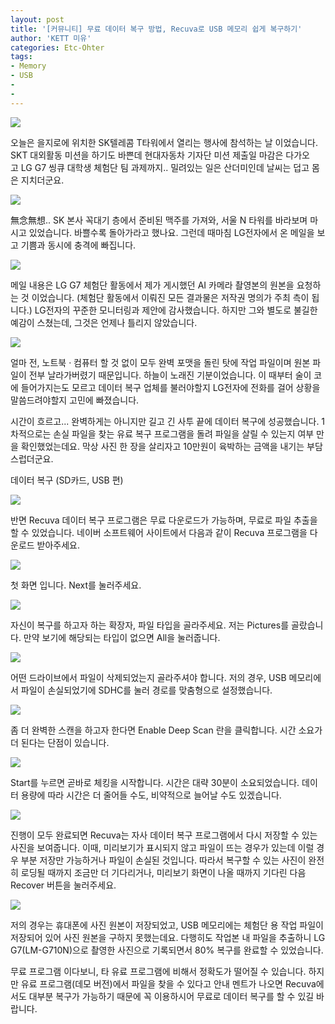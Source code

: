 ```yaml
---
layout: post
title: '[커뮤니티] 무료 데이터 복구 방법, Recuva로 USB 메모리 쉽게 복구하기'
author: 'KETT 미유'
categories: Etc-Ohter
tags:
- Memory
- USB
-
-
---
```



<script> location.href='https://cafe.naver.com/develoid/811375' ; </script>

<p>
 <p>
  <img src="https://dthumb-phinf.pstatic.net/?src=%22https%3A%2F%2Fblogfiles.pstatic.net%2FMjAxODA3MThfOSAg%2FMDAxNTMxOTIxMTYzNzU1.h3x5-yKF21t_p3KgcTWSIuBzYoWQyNZdIKHEFlBpitIg.0hrnPouOo5dxYSda-vgx3Ggi6IrUHFgAb-LVdgegsfcg.JPEG.great97k%2FKakaoTalk_20180718_223141076.jpg%22&amp;type=cafe_wa740">
 </p>

</p>

<p>
 <p>오늘은 을지로에 위치한 SK텔레콤 T타워에서&nbsp;열리는 행사에 참석하는 날 이었습니다. SKT 대외활동 미션을 하기도 바쁜데 현대자동차 기자단 미션 제출일 마감은 다가오고&nbsp;LG G7 씽큐 대학생 체험단 팀 과제까지..&nbsp;밀려있는 일은 산더미인데 날씨는 덥고 몸은 지치더군요.&nbsp;</p>

</p>

<p>
 <p>
  <img src="https://dthumb-phinf.pstatic.net/?src=%22https%3A%2F%2Fblogfiles.pstatic.net%2FMjAxODA3MThfMTk3%2FMDAxNTMxOTIxMDc4MzU0.agrEG4zB1zPFnuEh1cVMpCkhTvTT98YPx7vVgOu3-k0g.c1rj5cNxuvU9M-n08ZKOLtgCMFo9e5DmH8O6g2osm1Yg.JPEG.great97k%2FKakaoTalk_20180718_223035253.jpg%22&amp;type=cafe_wa740">
 </p>

</p>

<p>
 <p>無念無想.. SK 본사 꼭대기 층에서&nbsp;준비된 맥주를 가져와, 서울 N 타워를 바라보며 마시고 있었습니다. 바쁠수록 돌아가라고 했나요. 그런데 때마침 LG전자에서 온 메일을 보고 기쁨과 동시에 충격에 빠집니다.</p>

</p>

<p>
 <p>
  <img src="https://dthumb-phinf.pstatic.net/?src=%22https%3A%2F%2Fblogfiles.pstatic.net%2FMjAxODA3MThfMjM3%2FMDAxNTMxOTIxMjU5ODEw.GB6fR_OSCp7dPVWY_auRO6qk4ZWHC7O8y1QckLhT7Qcg.GNjTQugCtATJeQ6W56sTzOeP90TPIB4egAvWneSg0YYg.JPEG.great97k%2F5555.jpg%22&amp;type=cafe_wa740">
 </p>

</p>

<p>
 <p>메일 내용은 LG G7&nbsp;체험단 활동에서 제가 게시했던 AI 카메라 촬영본의 원본을 요청하는 것 이었습니다. (체험단 활동에서 이뤄진 모든 결과물은 저작권 명의가 주최 측이 됩니다.) LG전자의 꾸준한 모니터링과 제안에 감사했습니다.&nbsp;하지만 그와 별도로&nbsp;불길한 예감이 스쳤는데, 그것은 언제나 틀리지 않았습니다.</p>

</p>

<p>
 <p>
  <img src="https://dthumb-phinf.pstatic.net/?src=%22https%3A%2F%2Fblogfiles.pstatic.net%2FMjAxODA3MThfMTIy%2FMDAxNTMxOTIyMzI0MTkx.G7O6aqQdtdJJBuBbIekCS1kxiHsKXn3rqa0yPY8mXYUg.ZUuQlAWzauDQeVJClgxgVC-R6GGmuGIc4FgdqdOpSZMg.JPEG.great97k%2FKakaoTalk_20180718_225833134.jpg%22&amp;type=cafe_wa740">
 </p>

</p>

<p>
 <p>얼마 전, 노트북 · 컴퓨터 할 것 없이 모두 완벽 포맷을 돌린 탓에 작업 파일이며 원본 파일이 전부 날라가버렸기 때문입니다. 하늘이 노래진 기분이었습니다. 이 때부터 술이 코에 들어가지는도 모르고 데이터 복구 업체를 불러야할지 LG전자에 전화를 걸어 상황을 말씀드려야할지&nbsp;고민에 빠졌습니다.</p>

</p>

<p>
 <p>시간이 흐르고... 완벽하게는 아니지만 길고 긴&nbsp;사투 끝에 데이터&nbsp;복구에 성공했습니다. 1차적으로는 손실 파일을 찾는 유료 복구 프로그램을 돌려 파일을 살릴 수 있는지 여부 만을 확인했었는데요. 막상 사진 한 장을 살리자고 10만원이 육박하는 금액을 내기는 부담스럽더군요. </p>

</p>

<p>
 <p>
  <p></p>

 </p>

</p>

<p>
 <p>
  <p>
   데이터 복구 (SD카드, USB 편)
  </p>

 </p>

</p>

<p>
 <p>
  <img src="https://dthumb-phinf.pstatic.net/?src=%22https%3A%2F%2Fblogfiles.pstatic.net%2FMjAxODA3MThfMTg4%2FMDAxNTMxOTIxNzc0NjIy.I6WDMApHz9voyffE628oZRIFTDKOrmO08HMGJUZIyt4g.yVXrREQjqJcdIruptcNg3CohEXfw3T9ZAcOS-c2Ue8Yg.JPEG.great97k%2F8.jpg%22&amp;type=cafe_wa740">
 </p>

</p>

<p>
 <p>반면 Recuva 데이터 복구&nbsp;프로그램은 무료 다운로드가 가능하며, 무료로 파일 추출을 할 수 있었습니다.&nbsp;네이버 소프트웨어 사이트에서 다음과 같이 Recuva 프로그램을 다운로드 받아주세요.</p>

</p>

<p>
 <p>
  <img src="https://dthumb-phinf.pstatic.net/?src=%22https%3A%2F%2Fblogfiles.pstatic.net%2FMjAxODA3MThfMTYg%2FMDAxNTMxOTIxODUwNzUy.QGRGDXLjB8wlVUk-J10jY-aRAofNN3yjy5-EuES9ISwg.I_Y-C-69nNMugVMCEuI4k5rPl9bNd3Kz4TtiJCCSuG0g.JPEG.great97k%2F1.jpg%22&amp;type=cafe_wa740">
 </p>

</p>

<p>
 <p>첫 화면 입니다. Next를 눌러주세요.</p>

</p>

<p>
 <p>
  <img src="https://dthumb-phinf.pstatic.net/?src=%22https%3A%2F%2Fblogfiles.pstatic.net%2FMjAxODA3MThfMTA1%2FMDAxNTMxOTIxODYzNzUx.LCuQAyFDJ-Uz9e7ZxrElUDrznXfRPf2h3kyf2OhLqAkg.VwS5tFH6xLy82c_SNbcd2p7U8ZF88QY_w0saTP_r8cEg.JPEG.great97k%2F3.jpg%22&amp;type=cafe_wa740">
 </p>

</p>

<p>
 <p>자신이 복구를 하고자 하는 확장자, 파일 타입을 골라주세요. 저는 Pictures를 골랐습니다. 만약 보기에 해당되는 타입이 없으면 All을 눌러줍니다.</p>

</p>

<p>
 <p>
  <img src="https://dthumb-phinf.pstatic.net/?src=%22https%3A%2F%2Fblogfiles.pstatic.net%2FMjAxODA3MThfMjIz%2FMDAxNTMxOTIxODg5ODY1.sZpC8_UO1_qNbR6dJXk2R05e-nhqUS6Nxil5tuAZey8g.0Ie8k0ivWgZeDY8QL57l4QdA0K8TxWXkHQrEm0yGbrIg.JPEG.great97k%2F4.jpg%22&amp;type=cafe_wa740">
 </p>

</p>

<p>
 <p>어떤 드라이브에서 파일이 삭제되었는지 골라주셔야 합니다. 저의 경우, USB 메모리에서 파일이 손실되었기에 SDHC를 눌러 경로를 맞춤형으로 설정했습니다.</p>

</p>

<p>
 <p>
  <img src="https://dthumb-phinf.pstatic.net/?src=%22https%3A%2F%2Fblogfiles.pstatic.net%2FMjAxODA3MThfMjk4%2FMDAxNTMxOTIxOTIzOTM4.hgAaTinPeF9YO3RLhgr6M5OG77GNoHlEJlwK_lJxnxkg.Dptn-3N7GfsZg7P1ejS6FQzbTOT7cnIixjckzMO5Q3Ig.JPEG.great97k%2F5.jpg%22&amp;type=cafe_wa740">
 </p>

</p>

<p>
 <p>좀 더 완벽한 스캔을 하고자 한다면 Enable Deep Scan 란을 클릭합니다. 시간 소요가 더 된다는 단점이 있습니다.</p>

</p>

<p>
 <p>
  <img src="https://dthumb-phinf.pstatic.net/?src=%22https%3A%2F%2Fblogfiles.pstatic.net%2FMjAxODA3MThfMTYw%2FMDAxNTMxOTIxOTUxMDg1.HCNgFtY4yRk4XHtKT2iumMqKn0eJbnwN_Eq2hRssHvog.xf5QmuQ_G9Kl-3cRHtz_ChR19fYgUci7zESmvmB-dZsg.JPEG.great97k%2F0.jpg%22&amp;type=cafe_wa740">
 </p>

</p>

<p>
 <p>Start를 누르면 곧바로 체킹을 시작합니다. 시간은 대략 30분이 소요되었습니다. 데이터 용량에 따라 시간은 더 줄어들 수도, 비약적으로 늘어날 수도 있겠습니다.</p>

</p>

<p>
 <p>
  <img src="https://dthumb-phinf.pstatic.net/?src=%22https%3A%2F%2Fblogfiles.pstatic.net%2FMjAxODA3MThfMTE1%2FMDAxNTMxOTIxOTg3ODA4.KM8emQTEYGV7-yzoYDsr6T72yYwsa7rreq5dabUQ8Fcg.Ec7ErP7qS1n8Cbz0e_AeaZHwbT1OdjsohzZbdMvGkrkg.JPEG.great97k%2F6.jpg%22&amp;type=cafe_wa740">
 </p>

</p>

<p>
 <p>진행이 모두 완료되면 Recuva는&nbsp;자사 데이터 복구&nbsp;프로그램에서 다시 저장할 수 있는 사진을 보여줍니다. 이때, 미리보기가 표시되지 않고 파일이 뜨는 경우가 있는데 이럴 경우 부분 저장만 가능하거나&nbsp;파일이 손실된 것입니다. 따라서 복구할 수 있는 사진이 완전히 로딩될 때까지 조금만 더 기다리거나, 미리보기 화면이 나올 때까지 기다린 다음 Recover 버튼을 눌러주세요.</p>

</p>

<p>
 <p>
  <img src="https://dthumb-phinf.pstatic.net/?src=%22https%3A%2F%2Fblogfiles.pstatic.net%2FMjAxODA3MThfMTg5%2FMDAxNTMxOTIyMDk2Njk5.FrLoO75OEJRKNWB1UCNn9Y11iOfkodvh8HJfLB68Gbwg.TSw50OGW8ah2ZZfG7sh9UzTqxKyh_2OVR2yWhT3o1tgg.JPEG.great97k%2F9.jpg%22&amp;type=cafe_wa740">
 </p>

</p>

<p>
 <p>저의 경우는 휴대폰에 사진 원본이 저장되었고, USB 메모리에는 체험단 용 작업 파일이 저장되어 있어 사진 원본을 구하지 못했는데요. 다행히도 작업본 내 파일을 추출하니 LG G7(LM-G710N)으로 촬영한 사진으로 기록되면서 80% 복구를 완료할 수 있었습니다.</p>

</p>

<p>
 <p>무료 프로그램 이다보니, 타 유료 프로그램에 비해서 정확도가 떨어질 수 있습니다. 하지만 유료 프로그램(데모 버전)에서 파일을 찾을 수 있다고 안내 멘트가 나오면 Recuva에서도 대부분 복구가 가능하기 때문에 꼭 이용하시어 무료로 데이터 복구를 할 수 있길 바랍니다.</p>

</p>
